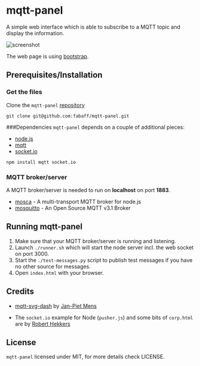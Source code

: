 # mqtt-panel

A simple web interface which is able to subscribe to a MQTT topic and display
the information. 

![screenshot](https://raw.github.com/fabaff/mqtt-panel/master/screenshot.png)

The web page is using [bootstrap](http://getbootstrap.com/).

## Prerequisites/Installation

### Get the files
Clone the `mqtt-panel` [repository](https://github.com/fabaff/mqtt-panel)
```
git clone git@github.com:fabaff/mqtt-panel.git
```

###Dependencies
`mqtt-panel` depends on a couple of additional pieces: 

- [node.js](http://www.nodejs.org/)
- [mqtt](https://github.com/adamvr/MQTT.js/)
- [socket.io](http://socket.io/)

```
npm install mqtt socket.io
```

### MQTT broker/server
A MQTT broker/server is needed to run on **localhost** on port **1883**. 

- [mosca](http://mcollina.github.io/mosca/) - A multi-transport MQTT broker
  for node.js
- [mosquitto](http://mosquitto.org/) - An Open Source MQTT v3.1 Broker

## Running mqtt-panel

1. Make sure that your MQTT broker/server is running and listening.
2. Launch `./runner.sh` which will start the node server incl. the web socket 
   on port 3000.
3. Start the `./test-messages.py` script to publish test messages if you have
   no other source for messages.
4. Open `index.html` with your browser.

## Credits

* [mqtt-svg-dash](https://github.com/jpmens/mqtt-svg-dash) by [Jan-Piet Mens](http://jpmens.net/)

* The `socket.io` example for Node (`pusher.js`) and some bits of `corp.html` are by [Robert Hekkers](http://blog.hekkers.net/2012/10/13/realtime-data-with-mqtt-node-js-mqtt-js-and-socket-io/)



## License
`mqtt-panel` licensed under MIT, for more details check LICENSE.
